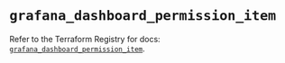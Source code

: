 # `grafana_dashboard_permission_item`

Refer to the Terraform Registry for docs: [`grafana_dashboard_permission_item`](https://registry.terraform.io/providers/grafana/grafana/3.15.3/docs/resources/dashboard_permission_item).
